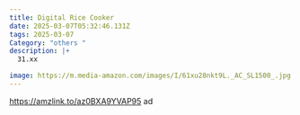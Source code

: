 ```yaml
---
title: Digital Rice Cooker
date: 2025-03-07T05:32:46.131Z
tags: 2025-03-07
Category: "others "
description: |+
  31.xx

image: https://m.media-amazon.com/images/I/61xu28nkt9L._AC_SL1500_.jpg
---
```

https://amzlink.to/az0BXA9YVAP95   ad
